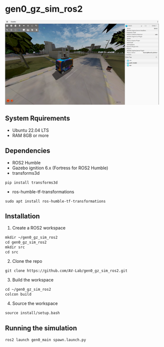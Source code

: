 # gen0_gz_sim_ros2

![](/assets/images/simulation.png)

## System Rquirements 
- Ubuntu 22.04 LTS
- RAM 8GB or more
  
## Dependencies
-  ROS2 Humble
-  Gazebo ignition 6.x (Fortress for ROS2 Humble)
-  transforms3d
```
pip install transforms3d
```
-  ros-humble-tf-transformations
```
sudo apt install ros-humble-tf-transformations
```

## Installation
1) Create a ROS2 workspace
```
mkdir ~/gen0_gz_sim_ros2
cd gen0_gz_sim_ros2
mkdir src
cd src
```
2) Clone the repo
```
git clone https://github.com/AV-Lab/gen0_gz_sim_ros2.git
```
3) Build the workspace
```
cd ~/gen0_gz_sim_ros2
colcon build
```
4) Source the workspace
```
source install/setup.bash
```

## Running the simulation
```
ros2 launch gen0_main spawn.launch.py 
```

